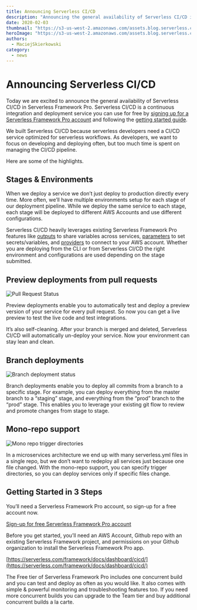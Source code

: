 ```yaml
---
title: Announcing Serverless CI/CD
description: "Announcing the general availability of Serverless CI/CD in Serverless Framework Pro, a continuous integration and deployment service you can use for free."
date: 2020-02-03
thumbnail: "https://s3-us-west-2.amazonaws.com/assets.blog.serverless.com/2020-02-01-announcement-cicd/Thumbnail.png"
heroImage: "https://s3-us-west-2.amazonaws.com/assets.blog.serverless.com/2020-02-01-announcement-cicd/Header.png"
authors:
  - MaciejSkierkowski
category:
  - news
---
```


# Announcing Serverless CI/CD

Today we are excited to announce the general availability of Serverless CI/CD in Serverless Framework Pro. Serverless CI/CD is a continuous integration and deployment service you can use for free by [signing up for a Serverless Framework Pro account](https://app.serverless.com) and following the [getting started guide](https://serverless.com/framework/docs/dashboard/cicd#getting-started-in-3-steps).

We built Serverless CI/CD because serverless developers need a CI/CD service optimized for serverless workflows. As developers, we want to focus on developing and deploying often, but too much time is spent on managing the CI/CD pipeline.

Here are some of the highlights.

## Stages & Environments

When we deploy a service we don’t just deploy to production directly every time. More often, we’ll have multiple environments setup for each stage of our deployment pipeline. While we deploy the same service to each stage, each stage will be deployed to different AWS Accounts and use different configurations.

Serverless CI/CD heavily leverages existing Serverless Framework Pro features like [outputs](https://serverless.com/framework/docs/dashboard/output-variables/) to share variables across services, [parameters](https://serverless.com/framework/docs/dashboard/parameters/) to set secrets/variables, and [providers](https://www.serverless.com/framework/docs/guides/providers/) to connect to your AWS account. Whether you are deploying from the CLI or from Serverless CI/CD the right environment and configurations are used depending on the stage submitted.

## Preview deployments from pull requests

![Pull Request Status](https://s3-us-west-2.amazonaws.com/assets.blog.serverless.com/2020-02-01-announcement-cicd/pull-request.png)

Preview deployments enable you to automatically test and deploy a preview version of your service for every pull request. So now you can get a live preview to test the live code and test integrations.

It’s also self-cleaning. After your branch is merged and deleted, Serverless CI/CD will automatically un-deploy your service. Now your environment can stay lean and clean.

## Branch deployments

![Branch deployment status](https://s3-us-west-2.amazonaws.com/assets.blog.serverless.com/2020-02-01-announcement-cicd/queue.png)

Branch deployments enable you to deploy all commits from a branch to a specific stage. For example, you can deploy everything from the master branch to a “staging” stage, and everything from the “prod” branch to the “prod” stage. This enables you to leverage your existing git flow to review and promote changes from stage to stage.

## Mono-repo support

![Mono repo trigger directories](https://s3-us-west-2.amazonaws.com/assets.blog.serverless.com/2020-02-01-announcement-cicd/trigger.png)

In a microservices architecture we end up with many serverless.yml files in a single repo, but we don’t want to redeploy all services just because one file changed. With the mono-repo support, you can specify trigger directories, so you can deploy services only if specific files change.

## Getting Started in 3 Steps

You’ll need a Serverless Framework Pro account, so sign-up for a free account now.

[Sign-up for free Serverless Framework Pro account](https://app.serverless.com/)

Before you get started, you’ll need an AWS Account, Github repo with an existing Serverless Framework project, and permissions on your Github organization to install the Serverless Framework Pro app.

[https://serverless.com/framework/docs/dashboard/cicd/](https://serverless.com/framework/docs/dashboard/cicd/)

The Free tier of Serverless Framework Pro includes one concurrent build and you can test and deploy as often as you would like. It also comes with simple & powerful monitoring and troubleshooting features too. If you need more concurrent builds you can upgrade to the Team tier and buy additional concurrent builds a la carte.
